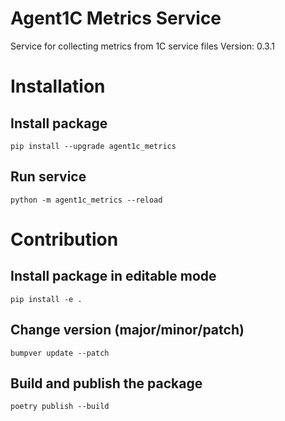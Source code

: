 # Agent1C Metrics Service
Service for collecting metrics from 1C service files
Version: 0.3.1

# Installation

## Install package

```
pip install --upgrade agent1c_metrics
```

## Run service

```
python -m agent1c_metrics --reload
```

# Contribution

## Install package in editable mode

```
pip install -e .
```

## Change version (major/minor/patch)

```
bumpver update --patch
```

## Build and publish the package

```
poetry publish --build
```